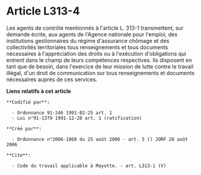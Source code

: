 # Article L313-4

Les agents de contrôle mentionnés à l'article L. 313-1 transmettent, sur demande écrite, aux agents de l'Agence nationale
pour l'emploi, des institutions gestionnaires du régime d'assurance chômage et des collectivités territoriales tous
renseignements et tous documents nécessaires à l'appréciation des droits ou à l'exécution d'obligations qui entrent dans le
champ de leurs compétences respectives. Ils disposent en tant que de besoin, dans l'exercice de leur mission de lutte contre
le travail illégal, d'un droit de communication sur tous renseignements et documents nécessaires auprès de ces services.

**Liens relatifs à cet article**

	**Codifié par**:

	  - Ordonnance 91-246 1991-02-25 art. 1
	  - Loi n°91-1379 1991-12-28 art. 1 (ratification)

	**Créé par**:

	  - Ordonnance n°2006-1068 du 25 août 2006 - art. 5 () JORF 26 août 2006

	**Cite**:

	  - Code du travail applicable à Mayotte. - art. L313-1 (V)
